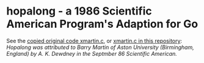 # hopalong - a 1986 Scientific American Program's Adaption for Go

See the [copied original code xmartin.c](https://github.com/Lercher/old-stuff/blob/master/originals/1998/MartinScreensaver/OriginalCode/XMARTIN.C), or
[xmartin.c in this repository](xmartin.txt):
*Hopalong was attributed to Barry Martin of Aston University (Birmingham,
England) by A. K. Dewdney in the Septmber 86 Scientific American.*